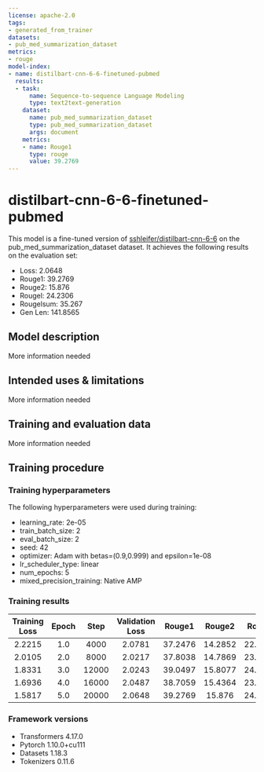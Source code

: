 ```yaml
---
license: apache-2.0
tags:
- generated_from_trainer
datasets:
- pub_med_summarization_dataset
metrics:
- rouge
model-index:
- name: distilbart-cnn-6-6-finetuned-pubmed
  results:
  - task:
      name: Sequence-to-sequence Language Modeling
      type: text2text-generation
    dataset:
      name: pub_med_summarization_dataset
      type: pub_med_summarization_dataset
      args: document
    metrics:
    - name: Rouge1
      type: rouge
      value: 39.2769
---
```


<!-- This model card has been generated automatically according to the information the Trainer had access to. You
should probably proofread and complete it, then remove this comment. -->

# distilbart-cnn-6-6-finetuned-pubmed

This model is a fine-tuned version of [sshleifer/distilbart-cnn-6-6](https://huggingface.co/sshleifer/distilbart-cnn-6-6) on the pub_med_summarization_dataset dataset.
It achieves the following results on the evaluation set:
- Loss: 2.0648
- Rouge1: 39.2769
- Rouge2: 15.876
- Rougel: 24.2306
- Rougelsum: 35.267
- Gen Len: 141.8565

## Model description

More information needed

## Intended uses & limitations

More information needed

## Training and evaluation data

More information needed

## Training procedure

### Training hyperparameters

The following hyperparameters were used during training:
- learning_rate: 2e-05
- train_batch_size: 2
- eval_batch_size: 2
- seed: 42
- optimizer: Adam with betas=(0.9,0.999) and epsilon=1e-08
- lr_scheduler_type: linear
- num_epochs: 5
- mixed_precision_training: Native AMP

### Training results

| Training Loss | Epoch | Step  | Validation Loss | Rouge1  | Rouge2  | Rougel  | Rougelsum | Gen Len  |
|:-------------:|:-----:|:-----:|:---------------:|:-------:|:-------:|:-------:|:---------:|:--------:|
| 2.2215        | 1.0   | 4000  | 2.0781          | 37.2476 | 14.2852 | 22.6875 | 33.1607   | 141.97   |
| 2.0105        | 2.0   | 8000  | 2.0217          | 37.8038 | 14.7869 | 23.2025 | 33.7069   | 141.918  |
| 1.8331        | 3.0   | 12000 | 2.0243          | 39.0497 | 15.8077 | 24.2237 | 34.9371   | 141.822  |
| 1.6936        | 4.0   | 16000 | 2.0487          | 38.7059 | 15.4364 | 23.8514 | 34.7771   | 141.878  |
| 1.5817        | 5.0   | 20000 | 2.0648          | 39.2769 | 15.876  | 24.2306 | 35.267    | 141.8565 |


### Framework versions

- Transformers 4.17.0
- Pytorch 1.10.0+cu111
- Datasets 1.18.3
- Tokenizers 0.11.6
